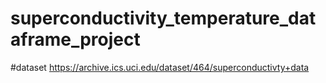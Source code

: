 # superconductivity_temperature_dataframe_project
#dataset
https://archive.ics.uci.edu/dataset/464/superconductivty+data
